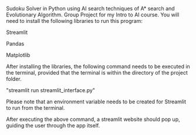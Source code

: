 Sudoku Solver in Python using AI search techniques of A* search and Evolutionary Algorithm. Group Project for my Intro to AI course.
You will need to install the following libraries to run this program:

Streamlit

Pandas

Matplotlib

After installing the libraries, the following command needs to be executed in the terminal, provided that the terminal is within the directory of the project folder.

"streamlit run streamlit_interface.py"

Please note that an environment variable needs to be created for Streamlit to run from the terminal.

After executing the above command, a streamlit website should pop up, guiding the user through the app itself.

